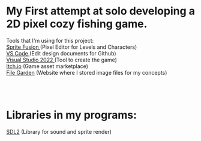 <h1>My First attempt at solo developing a 2D pixel cozy fishing game.</h1>

Tools that I'm using for this project:
<br>
<a href = "https://www.spritefusion.com/editor" > Sprite Fusion </a> (Pixel Editor for Levels and Characters)
<br>
<a href = "https://code.visualstudio.com/" > VS Code </a> (Edit design documents for Github)
<br>
<a href = "https://visualstudio.microsoft.com/vs/"> Visual Studio 2022 </a> (Tool to create the game)
<br>
<a href = "https://itch.io/"> Itch.io</a> (Game asset marketplace)
<br>
<a href = "https://filegarden.com/">File Garden</a> (Website where I stored image files for my concepts)

<br>
<br>
 <h1>Libraries in my programs:</h1>
 <p>
<a href = "https://www.libsdl.org/"> SDL2</a> (Library for sound and sprite render)
 </p>